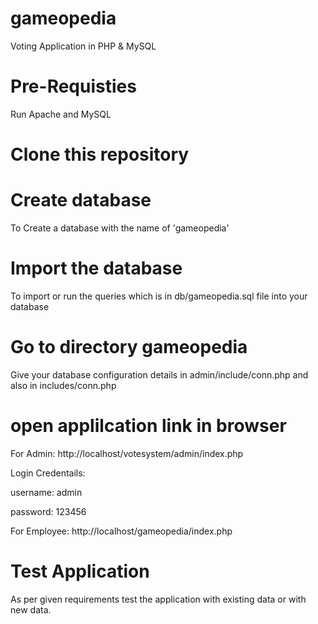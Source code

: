 # gameopedia

Voting Application in PHP & MySQL

# Pre-Requisties

Run Apache and MySQL

# Clone this repository

# Create database

To Create a database with the name of 'gameopedia'

# Import the database

To import or run the queries which is in db/gameopedia.sql file into your database

# Go to directory gameopedia

Give your database configuration details in admin/include/conn.php
and also
in includes/conn.php

# open applilcation link in browser

For Admin:
http://localhost/votesystem/admin/index.php

Login Credentails:

username: admin

password: 123456

For Employee:
http://localhost/gameopedia/index.php

# Test Application

As per given requirements test the application with existing data or with new data.
